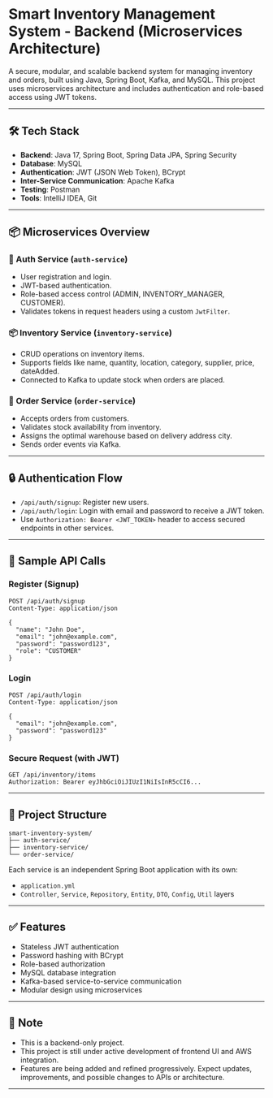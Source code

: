 
# Smart Inventory Management System - Backend (Microservices Architecture)

A secure, modular, and scalable backend system for managing inventory and orders, built using Java, Spring Boot, Kafka, and MySQL. This project uses microservices architecture and includes authentication and role-based access using JWT tokens.

---

## 🛠️ Tech Stack

- **Backend**: Java 17, Spring Boot, Spring Data JPA, Spring Security
- **Database**: MySQL
- **Authentication**: JWT (JSON Web Token), BCrypt
- **Inter-Service Communication**: Apache Kafka
- **Testing**: Postman
- **Tools**: IntelliJ IDEA, Git

---

## 📦 Microservices Overview

### 🔐 Auth Service (`auth-service`)
- User registration and login.
- JWT-based authentication.
- Role-based access control (ADMIN, INVENTORY_MANAGER, CUSTOMER).
- Validates tokens in request headers using a custom `JwtFilter`.

### 📦 Inventory Service (`inventory-service`)
- CRUD operations on inventory items.
- Supports fields like name, quantity, location, category, supplier, price, dateAdded.
- Connected to Kafka to update stock when orders are placed.

### 🛒 Order Service (`order-service`)
- Accepts orders from customers.
- Validates stock availability from inventory.
- Assigns the optimal warehouse based on delivery address city.
- Sends order events via Kafka.

---

## 🔒 Authentication Flow

- `/api/auth/signup`: Register new users.
- `/api/auth/login`: Login with email and password to receive a JWT token.
- Use `Authorization: Bearer <JWT_TOKEN>` header to access secured endpoints in other services.

---

## 📑 Sample API Calls

### Register (Signup)

```http
POST /api/auth/signup
Content-Type: application/json

{
  "name": "John Doe",
  "email": "john@example.com",
  "password": "password123",
  "role": "CUSTOMER"
}
````

### Login

```http
POST /api/auth/login
Content-Type: application/json

{
  "email": "john@example.com",
  "password": "password123"
}
```

### Secure Request (with JWT)

```http
GET /api/inventory/items
Authorization: Bearer eyJhbGciOiJIUzI1NiIsInR5cCI6...
```

---

## 📂 Project Structure

```
smart-inventory-system/
├── auth-service/
├── inventory-service/
└── order-service/
```

Each service is an independent Spring Boot application with its own:

* `application.yml`
* `Controller`, `Service`, `Repository`, `Entity`, `DTO`, `Config`, `Util` layers

---

## ✅ Features

* Stateless JWT authentication
* Password hashing with BCrypt
* Role-based authorization
* MySQL database integration
* Kafka-based service-to-service communication
* Modular design using microservices

---


## 📌 Note

* This is a backend-only project.
* This project is still under active development of frontend UI and AWS integration.
* Features are being added and refined progressively. Expect updates, improvements, and possible changes to APIs or architecture.

---



